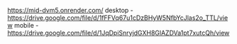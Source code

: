 https://mid-dvm5.onrender.com/
desktop - https://drive.google.com/file/d/1fFFVq67u1cDzBHyW5NfbYcJlas2o_TTL/view
mobile - https://drive.google.com/file/d/1JqDpiSnryjdGXH8GlAZDVa1pt7xutcQh/view
